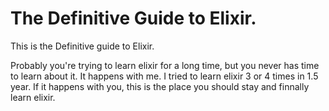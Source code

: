 # The Definitive Guide to Elixir.
This is the Definitive guide to Elixir.

Probably you're trying to learn elixir for a long time, but you never has time to learn about it. It happens with me.
I tried to learn elixir 3 or 4 times in 1.5 year. If it happens with you, this is the place you should stay and finnally
learn elixir.
